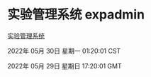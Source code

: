 # 实验管理系统 expadmin
[实验管理系统](http://59.174.26.83:56808/expadmin-782313d2-e1b1-4ea7-932e-3a55e6a1a4d0/)

2022年 05月 30日 星期一 01:20:01 CST

2022年 05月 29日 星期日 17:20:01 GMT
